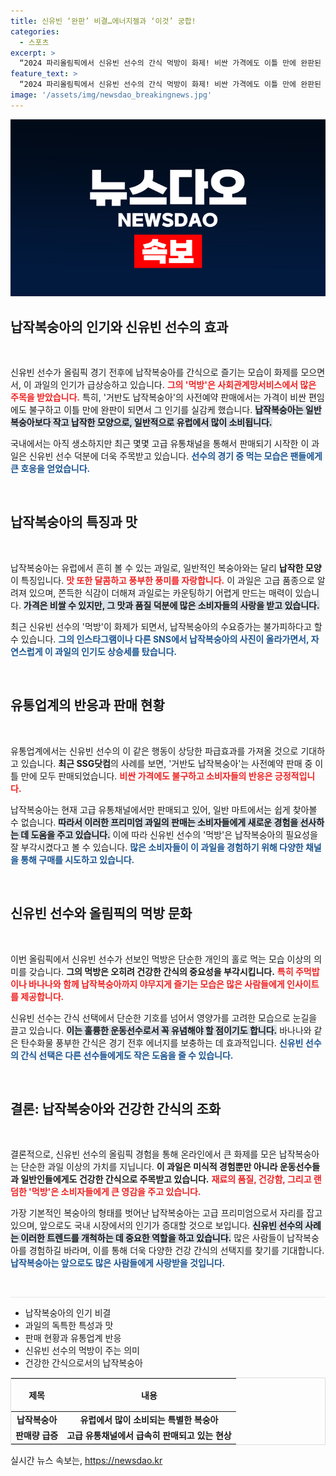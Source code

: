 ```yaml
---
title: 신유빈 ‘완판’ 비결…에너지젤과 ‘이것’ 궁합!
categories:
  - 스포츠
excerpt: >
  “2024 파리올림픽에서 신유빈 선수의 간식 먹방이 화제! 비싼 가격에도 이틀 만에 완판된 납작복숭아, 그 맛의 비밀은?”
feature_text: >
  “2024 파리올림픽에서 신유빈 선수의 간식 먹방이 화제! 비싼 가격에도 이틀 만에 완판된 납작복숭아, 그 맛의 비밀은?”
image: '/assets/img/newsdao_breakingnews.jpg'
---
```


<p><img src="/assets/img/newsdao_breakingnews.jpg" alt="ontimetimes 속보" /></p>

<h2 data-ke-size="size26">납작복숭아의 인기와 신유빈 선수의 효과</h2>

<p data-ke-size="size16">&nbsp;</p>

<p>신유빈 선수가 올림픽 경기 전후에 납작복숭아를 간식으로 즐기는 모습이 화제를 모으면서, 이 과일의 인기가 급상승하고 있습니다. <b><span style="color: #ee2323;">그의 '먹방'은 사회관계망서비스에서 많은 주목을 받았습니다.</span></b> 특히, '거반도 납작복숭아'의 사전예약 판매에서는 가격이 비싼 편임에도 불구하고 이틀 만에 완판이 되면서 그 인기를 실감케 했습니다. <b><span style="background-color: #21538527;">납작복숭아는 일반 복숭아보다 작고 납작한 모양으로, 일반적으로 유럽에서 많이 소비됩니다.</span></b> </p>

<p>국내에서는 아직 생소하지만 최근 몇몇 고급 유통채널을 통해서 판매되기 시작한 이 과일은 신유빈 선수 덕분에 더욱 주목받고 있습니다. <b><span style="color: #1a5490;">선수의 경기 중 먹는 모습은 팬들에게 큰 호응을 얻었습니다.</span></b> </p>

<p data-ke-size="size16">&nbsp;</p>

<h2 data-ke-size="size26">납작복숭아의 특징과 맛</h2>

<p data-ke-size="size16">&nbsp;</p>

<p>납작복숭아는 유럽에서 흔히 볼 수 있는 과일로, 일반적인 복숭아와는 달리 <b>납작한 모양</b>이 특징입니다. <b><span style="color: #ee2323;">맛 또한 달콤하고 풍부한 풍미를 자랑합니다.</span></b> 이 과일은 고급 품종으로 알려져 있으며, 쫀득한 식감이 더해져 과일로는 카운팅하기 어렵게 만드는 매력이 있습니다. <b><span style="background-color: #21538527;">가격은 비쌀 수 있지만, 그 맛과 품질 덕분에 많은 소비자들의 사랑을 받고 있습니다.</span></b> </p>

<p>최근 신유빈 선수의 '먹방'이 화제가 되면서, 납작복숭아의 수요증가는 불가피하다고 할 수 있습니다. <b><span style="color: #1a5490;">그의 인스타그램이나 다른 SNS에서 납작복숭아의 사진이 올라가면서, 자연스럽게 이 과일의 인기도 상승세를 탔습니다.</span></b></p>

<p data-ke-size="size16">&nbsp;</p>

<h2 data-ke-size="size26">유통업계의 반응과 판매 현황</h2>

<p data-ke-size="size16">&nbsp;</p>

<p>유통업계에서는 신유빈 선수의 이 같은 행동이 상당한 파급효과를 가져올 것으로 기대하고 있습니다. <b>최근 SSG닷컴</b>의 사례를 보면, '거반도 납작복숭아'는 사전예약 판매 중 이틀 만에 모두 판매되었습니다. <b><span style="color: #ee2323;">비싼 가격에도 불구하고 소비자들의 반응은 긍정적입니다.</span></b> </p>

<p>납작복숭아는 현재 고급 유통채널에서만 판매되고 있어, 일반 마트에서는 쉽게 찾아볼 수 없습니다. <b><span style="background-color: #21538527;">따라서 이러한 프리미엄 과일의 판매는 소비자들에게 새로운 경험을 선사하는 데 도움을 주고 있습니다.</span></b> 이에 따라 신유빈 선수의 '먹방'은 납작복숭아의 필요성을 잘 부각시켰다고 볼 수 있습니다. <b><span style="color: #1a5490;">많은 소비자들이 이 과일을 경험하기 위해 다양한 채널을 통해 구매를 시도하고 있습니다.</span></b></p>

<p data-ke-size="size16">&nbsp;</p>

<h2 data-ke-size="size26">신유빈 선수와 올림픽의 먹방 문화</h2>

<p data-ke-size="size16">&nbsp;</p>

<p>이번 올림픽에서 신유빈 선수가 선보인 먹방은 단순한 개인의 홀로 먹는 모습 이상의 의미를 갖습니다. <b>그의 먹방은 오히려 건강한 간식의 중요성을 부각시킵니다.</b> <b><span style="color: #ee2323;">특히 주먹밥이나 바나나와 함께 납작복숭아까지 야무지게 즐기는 모습은 많은 사람들에게 인사이트를 제공합니다.</span></b> </p>

<p>신유빈 선수는 간식 선택에서 단순한 기호를 넘어서 영양가를 고려한 모습으로 눈길을 끌고 있습니다. <b><span style="background-color: #21538527;">이는 훌륭한 운동선수로서 꼭 유념해야 할 점이기도 합니다.</span></b> 바나나와 같은 탄수화물 풍부한 간식은 경기 전후 에너지를 보충하는 데 효과적입니다. <b><span style="color: #1a5490;">신유빈 선수의 간식 선택은 다른 선수들에게도 작은 도움을 줄 수 있습니다.</span></b></p>

<p data-ke-size="size16">&nbsp;</p>

<h2 data-ke-size="size26">결론: 납작복숭아와 건강한 간식의 조화</h2>

<p data-ke-size="size16">&nbsp;</p>

<p>결론적으로, 신유빈 선수의 올림픽 경험을 통해 온라인에서 큰 화제를 모은 납작복숭아는 단순한 과일 이상의 가치를 지닙니다. <b>이 과일은 미식적 경험뿐만 아니라 운동선수들과 일반인들에게도 건강한 간식으로 주목받고 있습니다.</b> <b><span style="color: #ee2323;">재료의 품질, 건강함, 그리고 랜덤한 '먹방'은 소비자들에게 큰 영감을 주고 있습니다.</span></b> </p>

<p>가장 기본적인 복숭아의 형태를 벗어난 납작복숭아는 고급 프리미엄으로서 자리를 잡고 있으며, 앞으로도 국내 시장에서의 인기가 증대할 것으로 보입니다. <b><span style="background-color: #21538527;">신유빈 선수의 사례는 이러한 트렌드를 개척하는 데 중요한 역할을 하고 있습니다.</span></b> 많은 사람들이 납작복숭아를 경험하길 바라며, 이를 통해 더욱 다양한 건강 간식의 선택지를 찾기를 기대합니다. <b><span style="color: #1a5490;">납작복숭아는 앞으로도 많은 사람들에게 사랑받을 것입니다.</span></b></p>

<p data-ke-size="size16">&nbsp;</p>

<hr style="height: 1px; border: none; background-color: #e8e8e8;"/>

<ul>
    <li>납작복숭아의 인기 비결</li>
    <li>과일의 독특한 특성과 맛</li>
    <li>판매 현황과 유통업계 반응</li>
    <li>신유빈 선수의 먹방이 주는 의미</li>
    <li>건강한 간식으로서의 납작복숭아</li>
</ul>

<table style="width: 100%; border: 1px solid #ddd; border-collapse: collapse;">
    <thead>
        <tr>
            <th style="text-align: center; height: 45px;"><b>제목</b></th>
            <th style="text-align: center; height: 45px;"><b>내용</b></th>
        </tr>
    </thead>
    <tbody>
        <tr>
            <td style="text-align: center; height: 17px;"><b>납작복숭아</b></td>
            <td style="text-align: center; height: 17px;"><b>유럽에서 많이 소비되는 특별한 복숭아</b></td>
        </tr>
        <tr>
            <td style="text-align: center; height: 17px;"><b>판매량 급증</b></td>
            <td style="text-align: center; height: 17px;"><b>고급 유통채널에서 급속히 판매되고 있는 현상</b></td>
        </tr>
    </tbody>
</table>
실시간 뉴스 속보는, <a href="https://newsdao.kr" rel="dofollow">https://newsdao.kr</a>


